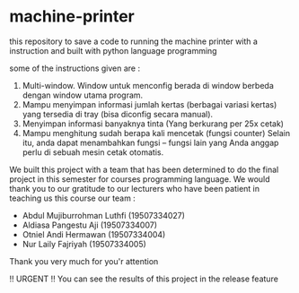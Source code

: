 # machine-printer
this repository to save a code to running the machine printer with a instruction and built with python language programming

some of the instructions given are :
1. Multi-window. Window untuk menconfig berada di window berbeda dengan window utama program.
2. Mampu menyimpan informasi jumlah kertas (berbagai variasi kertas) yang tersedia di tray (bisa diconfig secara manual).
3. Menyimpan informasi banyaknya tinta (Yang berkurang per 25x cetak)
4. Mampu menghitung sudah berapa kali mencetak (fungsi counter)
Selain itu, anda dapat menambahkan fungsi – fungsi lain yang Anda anggap perlu di sebuah mesin cetak otomatis.

We built this project with a team that has been determined to do the final project in this semester for courses programming language.
We would thank you to our gratitude to our lecturers who have been patient in teaching us this course
our team : 
- Abdul Mujiburrohman Luthfi (19507334027) 
- Aldiasa Pangestu Aji (19507334007)
- Otniel Andi Hermawan (19507334004)
- Nur Laily Fajriyah (19507334005)

Thank you very much for you'r attention


!! URGENT !!
You can see the results of this project in the release feature
